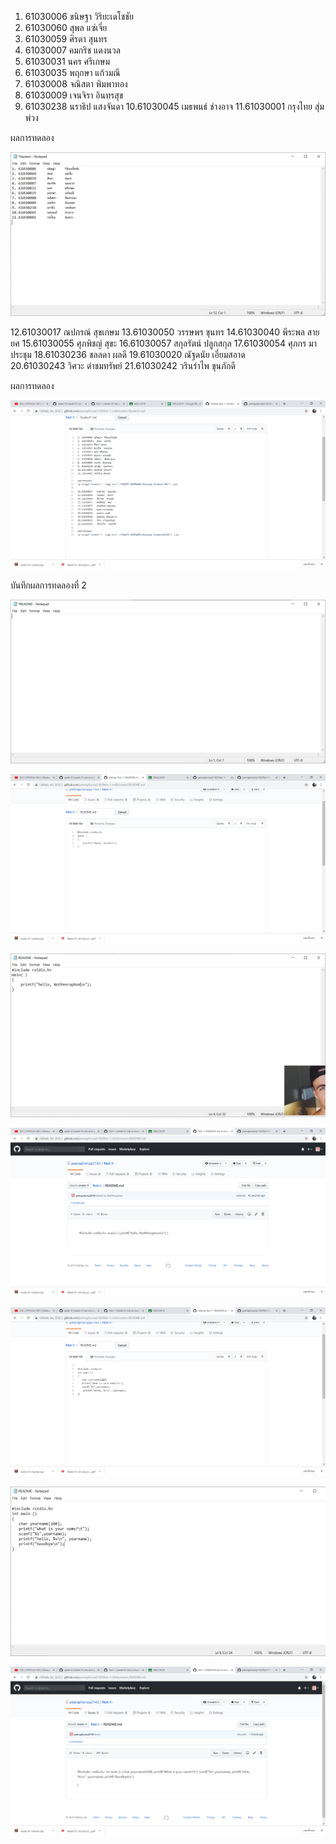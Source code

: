 1. 61030006	ขนิษฐา​	วิริยะเดโชชัย
2. 61030060​	สุพล	แซ่เจี่ย
3. 61030059	ศิรดา	สุนทร
4. 61030007	คมกริช	แดงนวล
5. 61030031	นคร	ศรีเกษม
6. 61030035	พฤกษา	แก้วมณี
7. 61030008	จณิสตา	พิมพาทอง
8. 61030009	เจนจิรา	อินทรสุข
9. 61030238	นราธิป	แสงจันดา
10.61030045	เมธพนธ์	ช่างอาจ
11.61030001	กรุงไทย	สุ่มพ่วง

ผลการทดลอง

<p align="center">  <img src="./IMAGES HOMEWORK/Notepad Student.PNG"> </p>

12.61030017		ณปกรณ์	สุขเกษม
13.61030050		วรรษพร	ขุนทร
14.61030040		พีระพล	สายยศ
15.61030055		ศุภพิชญ์ 	สุขะ
16.61030057		สกุลรัตน์	ปลูกสกุล
17.61030054		ศุภกร	มาประชุม
18.61030236		ชลลดา	ผลดี
19.61030020		ณัฐดนัย	เอี่ยมสอาด				
20.61030243		วิศวะ	ดำชมทรัพย์
21.61030242		วรินรำไพ	ขุนภักดี

ผลการทดลอง

<p align="center">  <img src="./IMAGES HOMEWORK/Notepad Student2.PNG"> </p>

บันทึกผลการทดลองที่ 2 
<p align="center">  <img src="./IMAGES HOMEWORK/README1.PNG"> </p>
<p align="center">  <img src="./IMAGES HOMEWORK/README2.PNG"> </p>
<p align="center">  <img src="./IMAGES HOMEWORK/README3.PNG"> </p>
<p align="center">  <img src="./IMAGES HOMEWORK/README4.PNG"> </p>
<p align="center">  <img src="./IMAGES HOMEWORK/README5.PNG"> </p>
<p align="center">  <img src="./IMAGES HOMEWORK/README6.PNG"> </p>
<p align="center">  <img src="./IMAGES HOMEWORK/README7.PNG"> </p>
